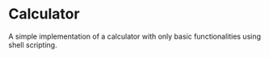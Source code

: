 # Calculator
A simple implementation of a calculator with only basic functionalities using shell scripting.
